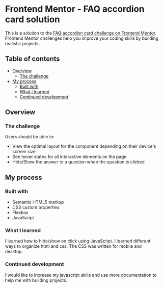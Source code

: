 # Frontend Mentor - FAQ accordion card solution

This is a solution to the [FAQ accordion card challenge on Frontend Mentor](https://www.frontendmentor.io/challenges/faq-accordion-card-XlyjD0Oam). Frontend Mentor challenges help you improve your coding skills by building realistic projects. 

## Table of contents

- [Overview](#overview)
  - [The challenge](#the-challenge)
- [My process](#my-process)
  - [Built with](#built-with)
  - [What I learned](#what-i-learned)
  - [Continued development](#continued-development)


## Overview

### The challenge

Users should be able to:

- View the optimal layout for the component depending on their device's screen size
- See hover states for all interactive elements on the page
- Hide/Show the answer to a question when the question is clicked


## My process

### Built with

- Semantic HTML5 markup
- CSS custom properties
- Flexbox
- JavaScript

### What I learned

I learned how to hide/show on click using JavaScript. I learned different ways to organize html and css. The CSS was written for mobile and desktop.

### Continued development

I would like to increase my javascript skills and use more documentation to help me with building projects.

